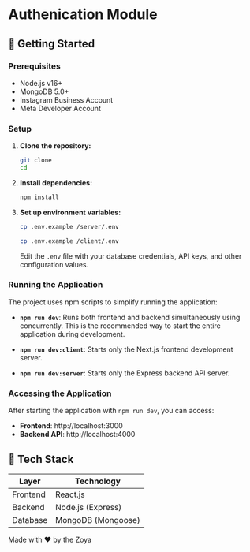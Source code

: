 # Authenication Module

## 🚀 Getting Started

### Prerequisites

- Node.js v16+
- MongoDB 5.0+
- Instagram Business Account
- Meta Developer Account

### Setup

1. **Clone the repository:**
   ```bash
   git clone 
   cd 
   ```

2. **Install dependencies:**
   ```bash
   npm install
   ```

3. **Set up environment variables:**
   ```bash
   cp .env.example /server/.env
   ```
   ```bash
   cp .env.example /client/.env
   ```

   Edit the `.env` file with your database credentials, API keys, and other configuration values.

### Running the Application

The project uses npm scripts to simplify running the application:

- **`npm run dev`**: Runs both frontend and backend simultaneously using concurrently. This is the recommended way to start the entire application during development.

- **`npm run dev:client`**: Starts only the Next.js frontend development server.

- **`npm run dev:server`**: Starts only the Express backend API server.

### Accessing the Application

After starting the application with `npm run dev`, you can access:

- **Frontend**: http://localhost:3000
- **Backend API**: http://localhost:4000

## 🔧 Tech Stack

| Layer            | Technology                   |
| ---------------- | ---------------------------- |
| Frontend         | React.js                      |
| Backend          | Node.js (Express)            |
| Database         | MongoDB (Mongoose)           |


Made with ❤️ by the Zoya